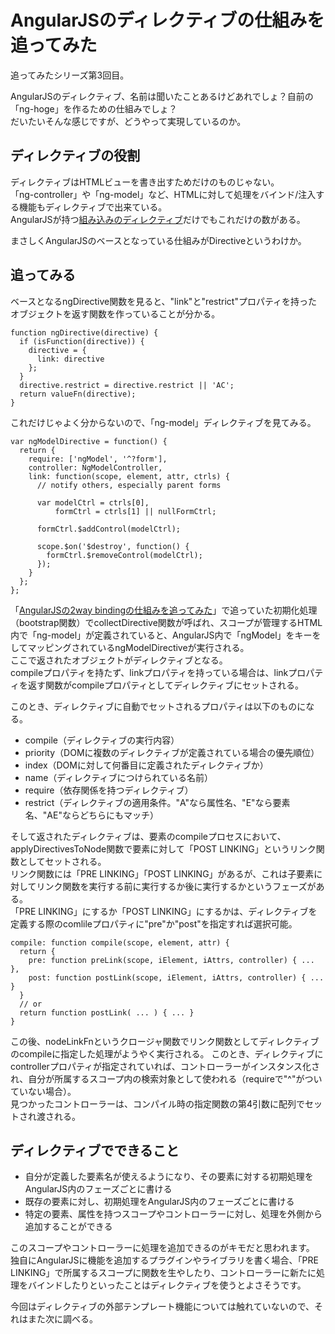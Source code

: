 # AngularJSのディレクティブの仕組みを追ってみた

追ってみたシリーズ第3回目。

AngularJSのディレクティブ、名前は聞いたことあるけどあれでしょ？自前の「ng-hoge」を作るための仕組みでしょ？  
だいたいそんな感じですが、どうやって実現しているのか。

## ディレクティブの役割

ディレクティブはHTMLビューを書き出すためだけのものじゃない。  
「ng-controller」や「ng-model」など、HTMLに対して処理をバインド/注入する機能もディレクティブで出来ている。  
AngularJSが持つ[組み込みのディレクティブ](http://docs.angularjs.org/api/ng#directive)だけでもこれだけの数がある。

まさしくAngularJSのベースとなっている仕組みがDirectiveというわけか。

## 追ってみる

ベースとなるngDirective関数を見ると、"link"と"restrict"プロパティを持ったオブジェクトを返す関数を作っていることが分かる。

```
function ngDirective(directive) {
  if (isFunction(directive)) {
    directive = {
      link: directive
    };
  }
  directive.restrict = directive.restrict || 'AC';
  return valueFn(directive);
}
```

これだけじゃよく分からないので、「ng-model」ディレクティブを見てみる。

```
var ngModelDirective = function() {
  return {
    require: ['ngModel', '^?form'],
    controller: NgModelController,
    link: function(scope, element, attr, ctrls) {
      // notify others, especially parent forms

      var modelCtrl = ctrls[0],
          formCtrl = ctrls[1] || nullFormCtrl;

      formCtrl.$addControl(modelCtrl);

      scope.$on('$destroy', function() {
        formCtrl.$removeControl(modelCtrl);
      });
    }
  };
};
```

「[AngularJSの2way bindingの仕組みを追ってみた](http://waka.github.io/2014/1/4/angularjs_2waybinding.html)」で追っていた初期化処理（bootstrap関数）でcollectDirective関数が呼ばれ、スコープが管理するHTML内で「ng-model」が定義されていると、AngularJS内で「ngModel」をキーをしてマッピングされているngModelDirectiveが実行される。  
ここで返されたオブジェクトがディレクティブとなる。  
compileプロパティを持たず、linkプロパティを持っている場合は、linkプロパティを返す関数がcompileプロパティとしてディレクティブにセットされる。

このとき、ディレクティブに自動でセットされるプロパティは以下のものになる。

* compile（ディレクティブの実行内容）
* priority（DOMに複数のディレクティブが定義されている場合の優先順位）
* index（DOMに対して何番目に定義されたディレクティブか）
* name（ディレクティブにつけられている名前）
* require（依存関係を持つディレクティブ）
* restrict（ディレクティブの適用条件。"A"なら属性名、"E"なら要素名、"AE"ならどちらにもマッチ）

そして返されたディレクティブは、要素のcompileプロセスにおいて、applyDirectivesToNode関数で要素に対して「POST LINKING」というリンク関数としてセットされる。  
リンク関数には「PRE LINKING」「POST LINKING」があるが、これは子要素に対してリンク関数を実行する前に実行するか後に実行するかというフェーズがある。  
「PRE LINKING」にするか「POST LINKING」にするかは、ディレクティブを定義する際のcomlileプロパティに"pre"か"post"を指定すれば選択可能。

```
compile: function compile(scope, element, attr) {
  return {
    pre: function preLink(scope, iElement, iAttrs, controller) { ... },
    post: function postLink(scope, iElement, iAttrs, controller) { ... }
  }
  // or
  return function postLink( ... ) { ... }
}
```

この後、nodeLinkFnというクロージャ関数でリンク関数としてディレクティブのcompileに指定した処理がようやく実行される。
このとき、ディレクティブにcontrollerプロパティが指定されていれば、コントローラーがインスタンス化され、自分が所属するスコープ内の検索対象として使われる（requireで"^"がついていない場合）。  
見つかったコントローラーは、コンパイル時の指定関数の第4引数に配列でセットされ渡される。

## ディレクティブでできること

* 自分が定義した要素名が使えるようになり、その要素に対する初期処理をAngularJS内のフェーズごとに書ける
* 既存の要素に対し、初期処理をAngularJS内のフェーズごとに書ける
* 特定の要素、属性を持つスコープやコントローラーに対し、処理を外側から追加することができる

このスコープやコントローラーに処理を追加できるのがキモだと思われます。  
独自にAngularJSに機能を追加するプラグインやライブラリを書く場合、「PRE LINKING」で所属するスコープに関数を生やしたり、コントローラーに新たに処理をバインドしたりといったことはディレクティブを使うとよさそうです。


今回はディレクティブの外部テンプレート機能については触れていないので、それはまた次に調べる。
